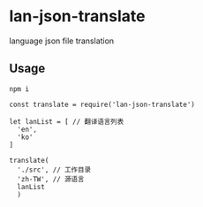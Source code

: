 # lan-json-translate
language json file translation

## Usage
```
npm i

const translate = require('lan-json-translate')

let lanList = [ // 翻译语言列表
  'en',
  'ko'
]

translate(
  './src', // 工作目录
  'zh-TW', // 源语言
  lanList
  )

```